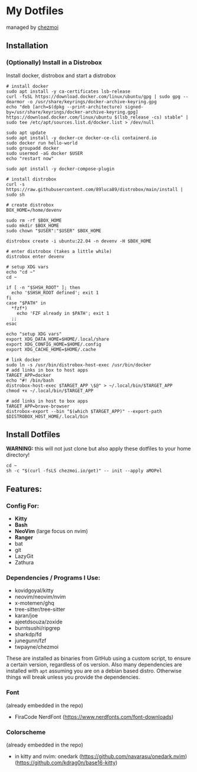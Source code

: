 
# My Dotfiles

managed by [chezmoi](https://www.chezmoi.io/)

## Installation

### (Optionally) Install in a Distrobox
Install docker, distrobox and start a distrobox

```shell
# install docker
sudo apt install -y ca-certificates lsb-release
curl -fsSL https://download.docker.com/linux/ubuntu/gpg | sudo gpg --dearmor -o /usr/share/keyrings/docker-archive-keyring.gpg
echo "deb [arch=$(dpkg --print-architecture) signed-by=/usr/share/keyrings/docker-archive-keyring.gpg] https://download.docker.com/linux/ubuntu $(lsb_release -cs) stable" | sudo tee /etc/apt/sources.list.d/docker.list > /dev/null

sudo apt update
sudo apt install -y docker-ce docker-ce-cli containerd.io
sudo docker run hello-world
sudo groupadd docker
sudo usermod -aG docker $USER
echo "restart now"

sudo apt install -y docker-compose-plugin
```

```shell
# install distrobox
curl -s https://raw.githubusercontent.com/89luca89/distrobox/main/install | sudo sh
```

```shell
# create distrobox
BOX_HOME=/home/devenv

sudo rm -rf $BOX_HOME
sudo mkdir $BOX_HOME
sudo chown "$USER":"$USER" $BOX_HOME

distrobox create -i ubuntu:22.04 -n devenv -H $BOX_HOME
```

```shell
# enter distrobox (takes a little while)
distrobox enter devenv
```

```shell
# setup XDG vars
echo "cd ~"
cd ~

if [ -n "$SHSH_ROOT" ]; then
  echo '$SHSH_ROOT defined'; exit 1
fi
case "$PATH" in
  *fzf*)
    echo 'FZF already in $PATH'; exit 1
  ;;
esac

echo "setup XDG vars"
export XDG_DATA_HOME=$HOME/.local/share
export XDG_CONFIG_HOME=$HOME/.config
export XDG_CACHE_HOME=$HOME/.cache
```

```shell
# link docker
sudo ln -s /usr/bin/distrobox-host-exec /usr/bin/docker
# add links in box to host apps
TARGET_APP=docker
echo "#! /bin/bash
distrobox-host-exec $TARGET_APP \$@" > ~/.local/bin/$TARGET_APP
chmod +x ~/.local/bin/$TARGET_APP
```

```shell
# add links in host to box apps
TARGET_APP=brave-browser
distrobox-export --bin "$(which $TARGET_APP)" --export-path $DISTROBOX_HOST_HOME/.local/bin
```

## Install Dotfiles
__WARNING:__ this will not just clone but also apply these dotfiles to your home directory!
```shell
cd ~
sh -c "$(curl -fsLS chezmoi.io/get)" -- init --apply aMOPel
```

## Features:

### Config For:
  * __Kitty__
  * __Bash__
  * __NeoVim__ (large focus on nvim)
  * __Ranger__
  * bat
  * git
  * LazyGit
  * Zathura

### Dependencies / Programs I Use:
  * kovidgoyal/kitty
  * neovim/neovim/nvim
  * x-motemen/ghq
  * tree-sitter/tree-sitter
  * karan/joe
  * ajeetdsouza/zoxide
  * burntsushi/ripgrep
  * sharkdp/fd
  * junegunn/fzf
  * twpayne/chezmoi

These are installed as binaries from GitHub using a custom script, to ensure a certain version, regardless of os version.
Also many dependencies are installed with `apt` assuming you are on a debian based distro.
Otherwise things will break unless you provide the dependencies.

### Font 
(already embedded in the repo)
  * FiraCode NerdFont (https://www.nerdfonts.com/font-downloads)

### Colorscheme
(already embedded in the repo)
  * in kitty and nvim: onedark
      (https://github.com/navarasu/onedark.nvim)
      (https://github.com/kdrag0n/base16-kitty)
